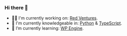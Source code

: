 ### Hi there 👋

- :construction_worker_man: I'm currently working on: [Red Ventures](https://www.redventures.com/).
- :book: I'm currently knowledgeable in: [Python](https://www.python.org/) & [TypeScript](https://www.typescriptlang.org/).
- 🌱 I’m currently learning: [WP Engine](https://wpengine.com/).
